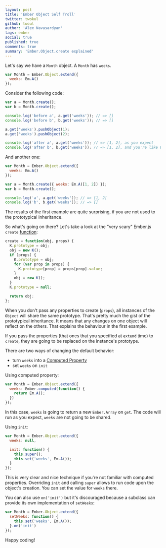 ```yaml
---
layout: post
title: 'Ember Object Self Troll'
twitter: twokul
github: twoul
author: 'Alex Navasardyan'
tags: ember
social: true
published: true
comments: true
summary: 'Ember.Object.create explained'
---
```


Let's say we have a `Month` object. A `Month` has `weeks`.

```javascript
var Month = Ember.Object.extend({
  weeks: Em.A()
});
```

Consider the following code:

```javascript
var a = Month.create();
var b = Month.create();

console.log('before a', a.get('weeks')); // => []
console.log('before b', b.get('weeks')); // => []

a.get('weeks').pushObject(1);
a.get('weeks').pushObject(2);

console.log('after a', a.get('weeks')); // => [1, 2], as you expect
console.log('after b', b.get('weeks')); // => [1, 2], and you're like O_o
```

And another one:

```javascript
var Month = Ember.Object.extend({
  weeks: Em.A()
});

var a = Month.create({ weeks: Em.A([1, 2]) });
var b = Month.create();

console.log('a', a.get('weeks')); // => [1, 2]
console.log('b', b.get('weeks')); // => []
```

The results of the first example are quite surprising, if you are not used
to the prototypical inheritance.

So what's going on there? Let's take a look at the "very scary" Ember.js `create` [function](https://github.com/emberjs/ember.js/blob/master/packages_es6/ember-metal/lib/platform.js#L39-L52):

```javascript
create = function(obj, props) {
  K.prototype = obj;
  obj = new K();
  if (props) {
    K.prototype = obj;
    for (var prop in props) {
      K.prototype[prop] = props[prop].value;
    }
    obj = new K();
  }
  K.prototype = null;

  return obj;
};
```

When you don't pass any properties to create (`props`), all instances of
the `Object` will share the same prototype. That's pretty much the gist
of the prototypical inheritance. It means that any changes on one object will
reflect on the others. That explains the behaviour in the first example.

If you pass the properties (that ones that you specified at `extend` time) to `create`,
they are going to be replaced on the instance's prototype.

There are two ways of changing the default behavior:

+ turn `weeks` into a [Computed Property](http://reefpoints.dockyard.com/2013/09/04/computed_properties_in_ember_js.html)
+ set `weeks` on `init`

Using computed property:

```javascript
var Month = Ember.Object.extend({
  weeks: Ember.computed(function() {
    return Em.A();
  })
});
```

In this case, `weeks` is going to return a new `Ember.Array` on `get`.
The code will run as you expect, `weeks` are not going to be shared.

Using `init`:

```javascript
var Month = Ember.Object.extend({
  weeks: null,

  init: function() {
    this.super();
    this.set('weeks', Em.A());
  }
});
```

This is very clear and nice technique if you're not familiar with computed properties.
Overriding `init` and calling `super` allows to run code upon the object's creation.
You can set the value for `weeks` there.

You can also use `on('init')` but it's discouraged because a subclass can provide
its own implementation of `setWeeks`:

```javascript
var Month = Ember.Object.extend({
  setWeeks: function() {
    this.set('weeks', Em.A());
  }.on('init')
});
```

Happy coding!
